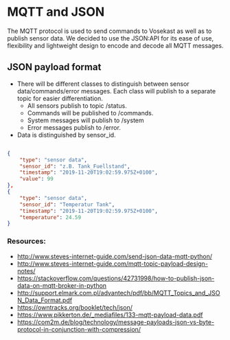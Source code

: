 # MQTT and JSON

The MQTT protocol is used to send commands to Vosekast as well as to publish sensor data.
We decided to use the JSON:API for its ease of use, flexibility and lightweight design to encode and decode all MQTT messages.

## JSON payload format

* There will be different classes to distinguish between sensor data/commands/error messages. Each class will publish to a separate topic for easier differentiation.
	* All sensors publish to topic /status. 
	* Commands will be published to /commands.
	* System messages will publish to /system
	* Error messages publish to /error.
* Data is distinguished by sensor_id.

```json

{
	"type": "sensor data",
	"sensor_id": "z.B. Tank_Fuellstand",
	"timestamp": "2019-11-20T19:02:59.975Z+0100", 
	"value": 99
},
{
	"type": "sensor data",
	"sensor_id": "Temperatur Tank",
	"timestamp": "2019-11-20T19:02:59.975Z+0100", 
	"temperature": 24.59
}
```

### Resources:

* http://www.steves-internet-guide.com/send-json-data-mqtt-python/
* http://www.steves-internet-guide.com/mqtt-topic-payload-design-notes/
* https://stackoverflow.com/questions/42731998/how-to-publish-json-data-on-mqtt-broker-in-python
* http://support.elmark.com.pl/advantech/pdf/bb/MQTT_Topics_and_JSON_Data_Format.pdf
* https://owntracks.org/booklet/tech/json/
* https://www.pikkerton.de/_mediafiles/133-mqtt-payload-data.pdf
* https://com2m.de/blog/technology/message-payloads-json-vs-byte-protocol-in-conjunction-with-compression/
